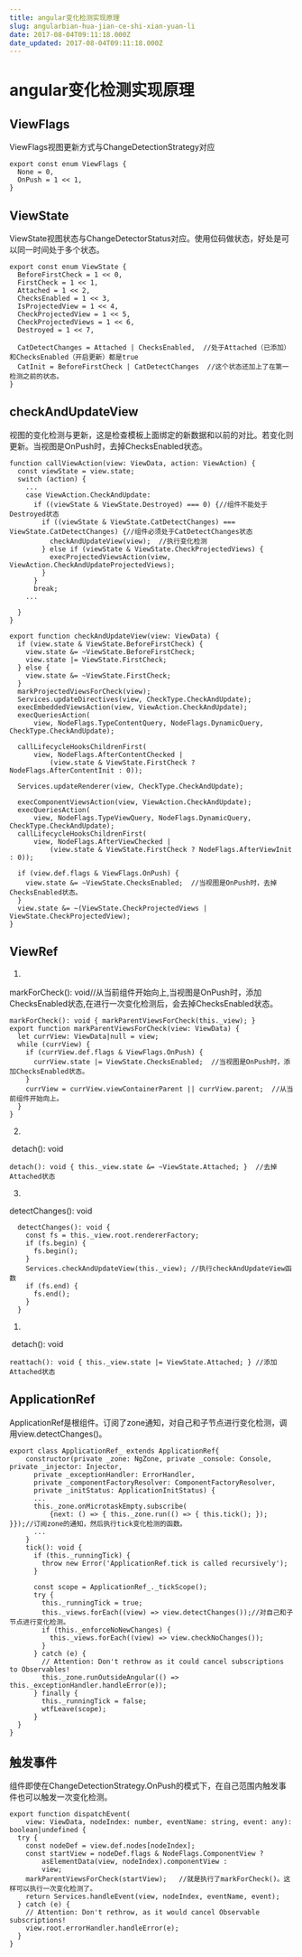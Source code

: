 ```yaml
---
title: angular变化检测实现原理
slug: angularbian-hua-jian-ce-shi-xian-yuan-li
date: 2017-08-04T09:11:18.000Z
date_updated: 2017-08-04T09:11:18.000Z
---
```


# angular变化检测实现原理

## ViewFlags

ViewFlags视图更新方式与ChangeDetectionStrategy对应

    export const enum ViewFlags {
      None = 0,
      OnPush = 1 << 1,
    }
    

## ViewState

ViewState视图状态与ChangeDetectorStatus对应。使用位码做状态，好处是可以同一时间处于多个状态。

    export const enum ViewState {
      BeforeFirstCheck = 1 << 0,
      FirstCheck = 1 << 1,
      Attached = 1 << 2,
      ChecksEnabled = 1 << 3,
      IsProjectedView = 1 << 4,
      CheckProjectedView = 1 << 5,
      CheckProjectedViews = 1 << 6,
      Destroyed = 1 << 7,
    
      CatDetectChanges = Attached | ChecksEnabled,  //处于Attached（已添加）和ChecksEnabled（开启更新）都是true
      CatInit = BeforeFirstCheck | CatDetectChanges  //这个状态还加上了在第一检测之前的状态。
    }
    

## checkAndUpdateView

视图的变化检测与更新，这是检查模板上面绑定的新数据和以前的对比。若变化则更新。当视图是OnPush时，去掉ChecksEnabled状态。

    function callViewAction(view: ViewData, action: ViewAction) {
      const viewState = view.state;
      switch (action) {
    	...
        case ViewAction.CheckAndUpdate:
          if ((viewState & ViewState.Destroyed) === 0) {//组件不能处于Destroyed状态
            if ((viewState & ViewState.CatDetectChanges) === ViewState.CatDetectChanges) {//组件必须处于CatDetectChanges状态
              checkAndUpdateView(view);  //执行变化检测
            } else if (viewState & ViewState.CheckProjectedViews) {
              execProjectedViewsAction(view, ViewAction.CheckAndUpdateProjectedViews);
            }
          }
          break;
    	...
    
      }
    }
    
    export function checkAndUpdateView(view: ViewData) {
      if (view.state & ViewState.BeforeFirstCheck) {
        view.state &= ~ViewState.BeforeFirstCheck;
        view.state |= ViewState.FirstCheck;
      } else {
        view.state &= ~ViewState.FirstCheck;
      }
      markProjectedViewsForCheck(view);
      Services.updateDirectives(view, CheckType.CheckAndUpdate);
      execEmbeddedViewsAction(view, ViewAction.CheckAndUpdate);
      execQueriesAction(
          view, NodeFlags.TypeContentQuery, NodeFlags.DynamicQuery, CheckType.CheckAndUpdate);
    
      callLifecycleHooksChildrenFirst(
          view, NodeFlags.AfterContentChecked |
              (view.state & ViewState.FirstCheck ? NodeFlags.AfterContentInit : 0));
    
      Services.updateRenderer(view, CheckType.CheckAndUpdate);
    
      execComponentViewsAction(view, ViewAction.CheckAndUpdate);
      execQueriesAction(
          view, NodeFlags.TypeViewQuery, NodeFlags.DynamicQuery, CheckType.CheckAndUpdate);
      callLifecycleHooksChildrenFirst(
          view, NodeFlags.AfterViewChecked |
              (view.state & ViewState.FirstCheck ? NodeFlags.AfterViewInit : 0));
    
      if (view.def.flags & ViewFlags.OnPush) {
        view.state &= ~ViewState.ChecksEnabled;  //当视图是OnPush时，去掉ChecksEnabled状态。
      }
      view.state &= ~(ViewState.CheckProjectedViews | ViewState.CheckProjectedView);
    }
    

## ViewRef

1. 
markForCheck(): void//从当前组件开始向上,当视图是OnPush时，添加ChecksEnabled状态,在进行一次变化检测后，会去掉ChecksEnabled状态。

    markForCheck(): void { markParentViewsForCheck(this._view); }
    export function markParentViewsForCheck(view: ViewData) {
      let currView: ViewData|null = view;
      while (currView) {
        if (currView.def.flags & ViewFlags.OnPush) {
          currView.state |= ViewState.ChecksEnabled;  //当视图是OnPush时，添加ChecksEnabled状态。
        }
        currView = currView.viewContainerParent || currView.parent;  //从当前组件开始向上。
      }
    }
    

2. 
​ detach(): void

    detach(): void { this._view.state &= ~ViewState.Attached; }  //去掉Attached状态
    

3. 
detectChanges(): void

      detectChanges(): void {
        const fs = this._view.root.rendererFactory;
        if (fs.begin) {
          fs.begin();
        }
        Services.checkAndUpdateView(this._view); //执行checkAndUpdateView函数
        if (fs.end) {
          fs.end();
        }
      }
    

1. 
​ detach(): void

    reattach(): void { this._view.state |= ViewState.Attached; } //添加Attached状态
    

## ApplicationRef

ApplicationRef是根组件。订阅了zone通知，对自己和子节点进行变化检测，调用view.detectChanges()。

    export class ApplicationRef_ extends ApplicationRef{
        constructor(private _zone: NgZone, private _console: Console, private _injector: Injector,
          private _exceptionHandler: ErrorHandler,
          private _componentFactoryResolver: ComponentFactoryResolver,
          private _initStatus: ApplicationInitStatus) {
          ...
          this._zone.onMicrotaskEmpty.subscribe(
              {next: () => { this._zone.run(() => { this.tick(); }); }});//订阅zone的通知，然后执行tick变化检测的函数。
          ...
        }
        tick(): void {
          if (this._runningTick) {
            throw new Error('ApplicationRef.tick is called recursively');
          }
    
          const scope = ApplicationRef_._tickScope();
          try {
            this._runningTick = true;
            this._views.forEach((view) => view.detectChanges());//对自己和子节点进行变化检测。
            if (this._enforceNoNewChanges) {
              this._views.forEach((view) => view.checkNoChanges());
            }
          } catch (e) {
            // Attention: Don't rethrow as it could cancel subscriptions to Observables!
            this._zone.runOutsideAngular(() => this._exceptionHandler.handleError(e));
          } finally {
            this._runningTick = false;
            wtfLeave(scope);
          }
      }
    }
    

## 触发事件

组件即使在ChangeDetectionStrategy.OnPush的模式下，在自己范围内触发事件也可以触发一次变化检测。

    export function dispatchEvent(
        view: ViewData, nodeIndex: number, eventName: string, event: any): boolean|undefined {
      try {
        const nodeDef = view.def.nodes[nodeIndex];
        const startView = nodeDef.flags & NodeFlags.ComponentView ?
            asElementData(view, nodeIndex).componentView :
            view;
        markParentViewsForCheck(startView);   //就是执行了markForCheck()。这样可以执行一次变化检测了。
        return Services.handleEvent(view, nodeIndex, eventName, event);
      } catch (e) {
        // Attention: Don't rethrow, as it would cancel Observable subscriptions!
        view.root.errorHandler.handleError(e);
      }
    }
    
